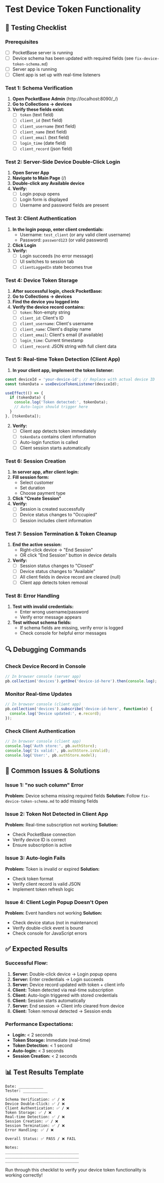 # Test Device Token Functionality

## 🧪 **Testing Checklist**

### **Prerequisites**
- [ ] PocketBase server is running
- [ ] Device schema has been updated with required fields (see `fix-device-token-schema.md`)
- [ ] Server app is running
- [ ] Client app is set up with real-time listeners

### **Test 1: Schema Verification**
1. **Open PocketBase Admin** (http://localhost:8090/_/)
2. **Go to Collections → devices**
3. **Verify these fields exist:**
   - [ ] `token` (text field)
   - [ ] `client_id` (text field)
   - [ ] `client_username` (text field)
   - [ ] `client_name` (text field)
   - [ ] `client_email` (text field)
   - [ ] `login_time` (date field)
   - [ ] `client_record` (json field)

### **Test 2: Server-Side Device Double-Click Login**
1. **Open Server App**
2. **Navigate to Main Page** (/)
3. **Double-click any Available device**
4. **Verify:**
   - [ ] Login popup opens
   - [ ] Login form is displayed
   - [ ] Username and password fields are present

### **Test 3: Client Authentication**
1. **In the login popup, enter client credentials:**
   - Username: `test_client` (or any valid client username)
   - Password: `password123` (or valid password)
2. **Click Login**
3. **Verify:**
   - [ ] Login succeeds (no error message)
   - [ ] UI switches to session tab
   - [ ] `clientLoggedIn` state becomes true

### **Test 4: Device Token Storage**
1. **After successful login, check PocketBase:**
2. **Go to Collections → devices**
3. **Find the device you logged into**
4. **Verify the device record contains:**
   - [ ] `token`: Non-empty string
   - [ ] `client_id`: Client's ID
   - [ ] `client_username`: Client's username
   - [ ] `client_name`: Client's display name
   - [ ] `client_email`: Client's email (if available)
   - [ ] `login_time`: Current timestamp
   - [ ] `client_record`: JSON string with full client data

### **Test 5: Real-time Token Detection (Client App)**
1. **In your client app, implement the token listener:**
```javascript
const deviceId = 'your-device-id'; // Replace with actual device ID
const tokenData = useDeviceTokenListener(deviceId);

useEffect(() => {
  if (tokenData) {
    console.log('Token detected:', tokenData);
    // Auto-login should trigger here
  }
}, [tokenData]);
```

2. **Verify:**
   - [ ] Client app detects token immediately
   - [ ] `tokenData` contains client information
   - [ ] Auto-login function is called
   - [ ] Client session starts automatically

### **Test 6: Session Creation**
1. **In server app, after client login:**
2. **Fill session form:**
   - Select customer
   - Set duration
   - Choose payment type
3. **Click "Create Session"**
4. **Verify:**
   - [ ] Session is created successfully
   - [ ] Device status changes to "Occupied"
   - [ ] Session includes client information

### **Test 7: Session Termination & Token Cleanup**
1. **End the active session:**
   - Right-click device → "End Session"
   - OR click "End Session" button in device details
2. **Verify:**
   - [ ] Session status changes to "Closed"
   - [ ] Device status changes to "Available"
   - [ ] All client fields in device record are cleared (null)
   - [ ] Client app detects token removal

### **Test 8: Error Handling**
1. **Test with invalid credentials:**
   - Enter wrong username/password
   - Verify error message appears
2. **Test without schema fields:**
   - If schema fields are missing, verify error is logged
   - Check console for helpful error messages

## 🔍 **Debugging Commands**

### **Check Device Record in Console**
```javascript
// In browser console (server app)
pb.collection('devices').getOne('device-id-here').then(console.log);
```

### **Monitor Real-time Updates**
```javascript
// In browser console (client app)
pb.collection('devices').subscribe('device-id-here', function(e) {
  console.log('Device updated:', e.record);
});
```

### **Check Client Authentication**
```javascript
// In browser console (client app)
console.log('Auth store:', pb.authStore);
console.log('Is valid:', pb.authStore.isValid);
console.log('User:', pb.authStore.model);
```

## 🚨 **Common Issues & Solutions**

### **Issue 1: "no such column" Error**
**Problem:** Device schema missing required fields
**Solution:** Follow `fix-device-token-schema.md` to add missing fields

### **Issue 2: Token Not Detected in Client App**
**Problem:** Real-time subscription not working
**Solution:** 
- Check PocketBase connection
- Verify device ID is correct
- Ensure subscription is active

### **Issue 3: Auto-login Fails**
**Problem:** Token is invalid or expired
**Solution:**
- Check token format
- Verify client record is valid JSON
- Implement token refresh logic

### **Issue 4: Client Login Popup Doesn't Open**
**Problem:** Event handlers not working
**Solution:**
- Check device status (not in maintenance)
- Verify double-click event is bound
- Check console for JavaScript errors

## ✅ **Expected Results**

### **Successful Flow:**
1. **Server:** Double-click device → Login popup opens
2. **Server:** Enter credentials → Login succeeds
3. **Server:** Device record updated with token + client info
4. **Client:** Token detected via real-time subscription
5. **Client:** Auto-login triggered with stored credentials
6. **Client:** Session starts automatically
7. **Server:** End session → Client info cleared from device
8. **Client:** Token removal detected → Session ends

### **Performance Expectations:**
- **Login:** < 2 seconds
- **Token Storage:** Immediate (real-time)
- **Token Detection:** < 1 second
- **Auto-login:** < 3 seconds
- **Session Creation:** < 2 seconds

## 📊 **Test Results Template**

```
Date: ___________
Tester: ___________

Schema Verification: ✅ / ❌
Device Double-Click: ✅ / ❌
Client Authentication: ✅ / ❌
Token Storage: ✅ / ❌
Real-time Detection: ✅ / ❌
Session Creation: ✅ / ❌
Session Termination: ✅ / ❌
Error Handling: ✅ / ❌

Overall Status: ✅ PASS / ❌ FAIL

Notes:
_________________________________
_________________________________
_________________________________
```

Run through this checklist to verify your device token functionality is working correctly!
